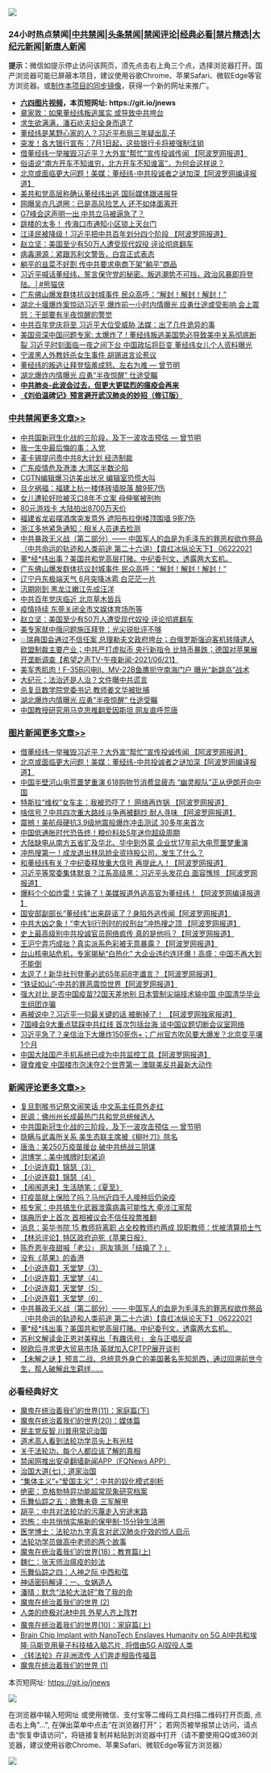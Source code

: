 ![](https://raw.githubusercontent.com/fqnews/bnews/master/64photo/fqnews-qr.jpg)

<div id="tt">
<h3>24小时热点禁闻|<a href="#%E4%B8%AD%E5%85%B1%E7%A6%81%E9%97%BB%E6%9B%B4%E5%A4%9A%E6%96%87%E7%AB%A0">中共禁闻</a>|<a href="#%E5%9B%BE%E7%89%87%E6%96%B0%E9%97%BB%E6%9B%B4%E5%A4%9A%E6%96%87%E7%AB%A0">头条禁闻</a>|<a href="#%E6%96%B0%E9%97%BB%E8%AF%84%E8%AE%BA%E6%9B%B4%E5%A4%9A%E6%96%87%E7%AB%A0">禁闻评论|<a href="#%E5%BF%85%E7%9C%8B%E7%BB%8F%E5%85%B8%E5%A5%BD%E6%96%87">经典必看|<a href="/video.md#%E7%A6%81%E7%89%87%E7%B2%BE%E9%80%89">禁片精选</a>|<a href="https://github.com/fqnews/djy/blob/master/gb/nf1351518.md#1">大纪元新闻</a>|<a href="https://github.com/fqnews/ntdtv/blob/master/gb/prog204.md#1">新唐人新闻</a></h3>
<div><b>提示：</b>微信如提示停止访问该网页，须先点击右上角三个点，选择浏览器打开。国产浏览器可能已屏蔽本项目，建议使用谷歌Chrome、苹果Safari、微软Edge等官方浏览器。或<a href="https://github.com/fqnews/bnews/blob/master/%E5%88%B6%E4%BD%9Cgit%E7%A6%81%E9%97%BB%E9%95%9C%E5%83%8F.md">制作本项目的同步镜像</a>，获得一个新的网址来推广。</div>
<ul>
<li><b><a href="http://d1.bdrive.tk/64.mp4" target="_blank">六四图片视频</a>，本页短网址: https://git.io/jnews</b></li>
<li><a href="/cbnews/20210622/1571606.md">章家敦：如果董经纬叛逃属实 或导致中共垮台</a></li>
<li><a href="/cnnews/20210622/1571589.md">求生欲满满，潘石屹夫妇全身而退了</a></li>
<li><a href="/cbnews/20210622/1571830.md">董经纬是某野心家的人？习近平布局三年疑出乱子</a></li>
<li><a href="/lifebaike/20210622/1571809.md">突发！各大银行宣布：7月1日起，这些银行卡将被强制注销</a></li>
<li><a href="/topimagenews/20210622/1571979.md">借董经纬一举摧毁习近平？大外宣“帮忙”宣传投诚传闻 【阿波罗网报道】</a></li>
<li><a href="/funmedia/20210622/1571647.md">俗语说“南方开车不知谁穷，北方开车不知谁富”，为何会这样说？</a></li>
<li><a href="/topimagenews/20210622/1571863.md">北京或面临更大问题！美媒：董经纬-中共投诚者之谜加深【阿波罗网编译报道】</a></li>
<li><a href="/cbnews/20210622/1571603.md">美共和党高层称确认董经纬出逃 国际媒体跟进报导</a></li>
<li><a href="/yule/20210622/1571693.md">网曝吴亦凡退圈：已是高风险艺人 还不如体面离开</a></li>
<li><a href="/cnnews/20210622/1571590.md">G7峰会这声明一出 中共立马被逼急了？</a></li>
<li><a href="/cbnews/20210622/1571600.md">跳楼的太多！ 传海口市通知小区锁上天台门</a></li>
<li><a href="/cnnews/20210622/1571812.md">江泽民被降级！习近平把中共百年划分四个阶段 【阿波罗网报道】</a></li>
<li><a href="/cbnews/20210622/1572007.md">赵立坚：美国至少有50万人遭受现代奴役 评论彻底翻车</a></li>
<li><a href="/cnnews/20210622/1571634.md">病毒溯源：紧跟苏利文警告，白宫正式表态</a></li>
<li><a href="/cnnews/20210622/1572011.md">躺平的韭菜不好割 传中共要求电商下架“躺平”商品</a></li>
<li><a href="/comments/20210622/1571487.md">习近平喊话董经纬，誓言保守党的秘密。叛逃潮势不可挡，政治风暴即将登陆。│#熊猫侠</a></li>
<li><a href="/cbnews/20210622/1572074.md">广东佛山爆发群体抗议封城事件 民众高呼：“解封！解封！解封！”</a></li>
<li><a href="/comments/20210622/1571528.md">湖北十堰爆炸案惊动习近平 爆炸前一小时内情曝光 应勇仕途或受影响 会上震怒：干部要有半夜惊醒的警觉</a></li>
<li><a href="/comments/20210622/1571887.md">中共百年党庆将至 习近平大位受威胁 法媒：出了几件诡异的事</a></li>
<li><a href="/bannedvideo/20210622/1571580.md">美国资深中国问题专家: 太爆炸了 ! 董经纬叛逃美国势必导致美中关系彻底断裂 习近平时刻面临一夜之间下台 中国政坛将巨变 董经纬女儿个人资料曝光</a></li>
<li><a href="/cnnews/20210622/1571766.md">宁波黑人外教奸杀女生事件 胡锡进言论惹议</a></li>
<li><a href="/comments/20210622/1571082.md">董经纬的叛逃让拜登恼羞成怒、左右为难 — 曾节明</a></li>
<li><a href="/cbnews/20210622/1571884.md">湖北爆炸内情曝光 应勇“半夜惊醒” 仕途受瞩</a></li>
<li><b><a href="/comments/20200211/1275071.md" target="_blank">中共肺炎-此波会过去，但更大更猛烈的瘟疫会再来</a></b></li>
<li><b><a href="/comments/20200207/1272816.md" target="_blank">《刘伯温碑记》预言避开武汉肺炎的妙招（修订版）</a></b></li>
</ul>
</div>

<div class="catlist">
<h3><a href="/cbnews/" target="_blank">中共禁闻</a><span><a href="/cbnews/" target="_blank" rel="nofollow">更多文章>></a></span></h3>
<ul>
<li><a href="/comments/20210622/1571945.md" target="_blank">中共国新冠生化战的三阶段，及下一波攻击预估 — 曾节明</a></li>
<li><a href="/cbnews/20210622/1572217.md" target="_blank">我一生中最后悔的事：入党</a></li>
<li><a href="/cbnews/20210622/1572170.md" target="_blank">麦卡锡提问责中共8大计划 经济制裁</a></li>
<li><a href="/cbnews/20210622/1572169.md" target="_blank">广东疫情危及港澳 大湾区半数沦陷</a></li>
<li><a href="/cbnews/20210622/1572147.md" target="_blank">CGTN编辑爆习访美出状况 编辑室恐慌大叫</a></li>
<li><a href="/cbnews/20210622/1572144.md" target="_blank">旦夕祸福：福建上杭一楼体砖墙脱落 酿9死7伤</a></li>
<li><a href="/cbnews/20210622/1572143.md" target="_blank">女儿遭轮奸险被灭口8年不立案 母伸冤被刑拘</a></li>
<li><a href="/cbnews/20210622/1572142.md" target="_blank">80元游戏卡 大陆拍出8700万天价</a></li>
<li><a href="/cbnews/20210622/1572141.md" target="_blank">福建省龙岩摆酒席突发意外 遮阳布拉倒楼顶围墙 9死7伤</a></li>
<li><a href="/cbnews/20210622/1572120.md" target="_blank">浙江多地紧急通知：相关人员速去检测</a></li>
<li><a href="/comments/20210622/1572080.md" target="_blank">中共暴政无义战（第二部分）—— 中国军人的血是为毛泽东的罪恶权欲作祭品（中共命运的轨迹和人类前途  第二十六讲）【袁红冰纵论天下】 06222021</a></li>
<li><a href="/comments/20210622/1572078.md" target="_blank">董*经*纬出事？美国共和党高层打赌。中纪委刊文，透露两大玄机。</a></li>
<li><a href="/cbnews/20210622/1572074.md" target="_blank">广东佛山爆发群体抗议封城事件 民众高呼：“解封！解封！解封！”</a></li>
<li><a href="/cbnews/20210622/1572060.md" target="_blank">辽宁丹东极端天气 6月突降冰雹 白茫茫一片</a></li>
<li><a href="/cbnews/20210622/1572059.md" target="_blank">汛期刚到 黑龙江嫩江先成汪洋</a></li>
<li><a href="/cbnews/20210622/1572050.md" target="_blank">中共百年党庆临近 北京草木皆兵</a></li>
<li><a href="/cbnews/20210622/1572033.md" target="_blank">疫情持续 东莞关闭全市文娱体育场所等</a></li>
<li><a href="/cbnews/20210622/1572007.md" target="_blank">赵立坚：美国至少有50万人遭受现代奴役 评论彻底翻车</a></li>
<li><a href="/cbnews/20210622/1572002.md" target="_blank">美专家就中俄问题施压拜登：光尖锐批评不够</a></li>
<li><a href="/comments/20210622/1571998.md" target="_blank">💥瑞典国会通过不信任案 总理勒夫文政府垮台；白俄罗斯强迫客机转降逮人 欧盟制裁主要产业；中共严打虚拟币 央行新指令 比特币暴跌；德国对苹果展开垄断调查【希望之声TV-午夜新闻-2021/06/21】</a></li>
<li><a href="/cbnews/20210622/1571980.md" target="_blank">美军秀肌肉！F-35B闪电Ⅱ、MV-22B鱼鹰扼守南海门户 曝光“新跳岛”战术</a></li>
<li><a href="/cbnews/20210622/1571910.md" target="_blank">大纪元：法治还是人治？文件曝中共谎言</a></li>
<li><a href="/cbnews/20210622/1571909.md" target="_blank">杀复旦数学院党委书记 教师姜文华被批捕</a></li>
<li><a href="/cbnews/20210622/1571884.md" target="_blank">湖北爆炸内情曝光 应勇“半夜惊醒” 仕途受瞩</a></li>
<li><a href="/cbnews/20210622/1571874.md" target="_blank">中国教授研究用马克思推翻爱因斯坦 网友直呼荒唐</a></li>

</ul>
</div>
<div class="catlist">
<h3><a href="/topimagenews/" target="_blank">图片新闻</a><span><a href="/topimagenews/" target="_blank" rel="nofollow">更多文章>></a></span></h3>
<ul>
<li><a href="/topimagenews/20210622/1571979.md" target="_blank">借董经纬一举摧毁习近平？大外宣“帮忙”宣传投诚传闻 【阿波罗网报道】</a></li>
<li><a href="/topimagenews/20210622/1571863.md" target="_blank">北京或面临更大问题！美媒：董经纬-中共投诚者之谜加深【阿波罗网编译报道】</a></li>
<li><a href="/topimagenews/20210621/1571349.md" target="_blank">中国半壁河山电荒噩梦重演 618购物节消费显疲态 “幽灵舰队”正从伊朗开向中国</a></li>
<li><a href="/topimagenews/20210621/1571238.md" target="_blank">特斯拉“维权”女车主：我被恐吓了！ 网络再炸锅 【阿波罗网报道】</a></li>
<li><a href="/topimagenews/20210621/1571162.md" target="_blank">啥信号？中共四次重大路线斗争再被翻炒 耐人寻味 【阿波罗网报道】</a></li>
<li><a href="/topimagenews/20210621/1571069.md" target="_blank">震撼！美航母硬抗3.9级地震般爆炸冲击测试 30多年来首次</a></li>
<li><a href="/topimagenews/20210621/1570856.md" target="_blank">中国低通胀时代恐告终！粮价料处5年迷你超级周期</a></li>
<li><a href="/topimagenews/20210620/1570841.md" target="_blank">大陆缺电从南方五省扩及华北、华中到外蒙 企业忧17年前大电荒噩梦重演</a></li>
<li><a href="/topimagenews/20210620/1570595.md" target="_blank">冲热搜第一！成龙退出林凤娇全资持股公司，发生了什么？</a></li>
<li><a href="/topimagenews/20210620/1570532.md" target="_blank">和董经纬有关？中纪委释放重大信号 再提此人！【阿波罗网报道】</a></li>
<li><a href="/topimagenews/20210619/1570003.md" target="_blank">习近平等常委集体默哀？江系高级黑：习近平头发花白 面容憔悴 【阿波罗网报道】</a></li>
<li><a href="/topimagenews/20210619/1569734.md" target="_blank">爆料个个如炸雷！实锤了！美媒报道外逃高官为董经纬！【阿波罗网编译报道 】</a></li>
<li><a href="/topimagenews/20210618/1569604.md" target="_blank">国安部副部长“董经纬”出来辟谣了？身陷外逃传闻【阿波罗网报道】</a></li>
<li><a href="/topimagenews/20210618/1569201.md" target="_blank">中共大凶之象！“李大钊行刑时的绞刑台”冲热搜之顶 【阿波罗网报道】</a></li>
<li><a href="/topimagenews/20210617/1568586.md" target="_blank">史上最高级别中共投诚官员网络疯传 真的是他吗？【阿波罗网报道】</a></li>
<li><a href="/topimagenews/20210617/1568585.md" target="_blank">王沪宁弄巧成拙？真实派系色彩被无意暴露？【阿波罗网报道】</a></li>
<li><a href="/topimagenews/20210616/1567991.md" target="_blank">台山核电站危机，专家揭秘“白热化” 大企业违约连环爆！高盛：中国不再大到不能倒</a></li>
<li><a href="/topimagenews/20210616/1567809.md" target="_blank">太逗了！新华社刊登董必武65年前8字谶言？【阿波罗网报道】</a></li>
<li><a href="/topimagenews/20210616/1567674.md" target="_blank">“铁证如山”-中共的罪恶震惊世界【阿波罗网报道】</a></li>
<li><a href="/topimagenews/20210615/1567286.md" target="_blank">强大对比 是否中国疫苗?2国天差地别 日本管制尖端技术输中国 中国清华毕业生组团诈骗</a></li>
<li><a href="/topimagenews/20210615/1567099.md" target="_blank">再被说中？习近平一句最关键的话 被删掉了！ 【阿波罗网独家报道】</a></li>
<li><a href="/topimagenews/20210614/1566582.md" target="_blank">7国峰会9大重点猛踩中共红线 首次包括台海 谈中国议题切断会议室网络</a></li>
<li><a href="/topimagenews/20210614/1566288.md" target="_blank">习近平急了？亲信治下大爆炸150死伤+；广州官方吹风要大爆发？北京变平壤1个月</a></li>
<li><a href="/topimagenews/20210614/1566204.md" target="_blank">中国大陆国产手机系统已成为中共监控工具【阿波罗网报道】</a></li>
<li><a href="/topimagenews/20210614/1566191.md" target="_blank">寝食难安 中国楼市泡沫夺2个世界第一 澳联美反共最新大动作</a></li>

</ul>
</div>
<div class="catlist">
<h3><a href="/comments/" target="_blank">新闻评论</a><span><a href="/comments/" target="_blank" rel="nofollow">更多文章>></a></span></h3>
<ul>
<li><a href="/comments/20210623/1572228.md" target="_blank">复旦割喉书记祭文闹笑话 中文系主任意外走红</a></li>
<li><a href="/comments/20210622/1572224.md" target="_blank">民调：佛州州长成最热门共和党总统候选人</a></li>
<li><a href="/comments/20210622/1571945.md" target="_blank">中共国新冠生化战的三阶段，及下一波攻击预估 — 曾节明</a></li>
<li><a href="/comments/20210622/1572211.md" target="_blank">隐瞒与武毒所关系 美生态联主席被《柳叶刀》除名</a></li>
<li><a href="/comments/20210622/1572204.md" target="_blank">唐浩：美250万疫苗援台 破中共统战三阴谋</a></li>
<li><a href="/comments/20210622/1572203.md" target="_blank">洪博学：美中摊牌时刻紧迫</a></li>
<li><a href="/comments/20210622/1572192.md" target="_blank">【小说连载】锦瑟（3）</a></li>
<li><a href="/comments/20210622/1572190.md" target="_blank">【小说连载】锦瑟（4）</a></li>
<li><a href="/comments/20210622/1572188.md" target="_blank">【闱闱道来】生活随笔：《夏至》</a></li>
<li><a href="/comments/20210622/1572177.md" target="_blank">打疫苗就上保险了吗？马州近四千人接种后仍染疫</a></li>
<li><a href="/comments/20210622/1572162.md" target="_blank">核专家：中共搞生化武器泄露病毒可能性大 牵涉江家帮</a></li>
<li><a href="/comments/20210622/1572161.md" target="_blank">瑞典历史上首次 首相被议会不信任投票推翻</a></li>
<li><a href="/comments/20210622/1572156.md" target="_blank">消息：英华书院 15 教师将离职 占全校教师约两成 现职教师：忧被清算损士气</a></li>
<li><a href="/comments/20210622/1572127.md" target="_blank">【林忌评论】特区政府迫死《苹果日报》</a></li>
<li><a href="/comments/20210622/1572093.md" target="_blank">陈乔恩半夜甜喊「老公」 网友猜测「结婚了？」</a></li>
<li><a href="/comments/20210622/1572086.md" target="_blank">没有《苹果》的香港</a></li>
<li><a href="/comments/20210622/1572085.md" target="_blank">【小说连载】天堂梦（3）</a></li>
<li><a href="/comments/20210622/1572084.md" target="_blank">【小说连载】天堂梦（4）</a></li>
<li><a href="/comments/20210622/1572083.md" target="_blank">【小说连载】天堂梦（5）</a></li>
<li><a href="/comments/20210622/1572082.md" target="_blank">【小说连载】天堂梦（6）</a></li>
<li><a href="/comments/20210622/1572080.md" target="_blank">中共暴政无义战（第二部分）—— 中国军人的血是为毛泽东的罪恶权欲作祭品（中共命运的轨迹和人类前途  第二十六讲）【袁红冰纵论天下】 06222021</a></li>
<li><a href="/comments/20210622/1572078.md" target="_blank">董*经*纬出事？美国共和党高层打赌。中纪委刊文，透露两大玄机。</a></li>
<li><a href="/comments/20210622/1572071.md" target="_blank">苏利文解读金正恩对美释出「有趣讯号」 金与正唱反调</a></li>
<li><a href="/comments/20210622/1572051.md" target="_blank">脱欧后寻求更大贸易市场 英就加入CPTPP展开谈判</a></li>
<li><a href="/comments/20210622/1572048.md" target="_blank">【未解之谜 】预言二战、总统意外身亡的美国著名先知凯西，通过回溯前世今生，帮人破解此生羁绊……</a></li>

</ul>
</div>

<div class="catlist">
<h3>必看经典好文</h3>
<ul>
<li><a href="/topimagenews/20180530/950691.md" target="_blank">魔鬼在统治着我们的世界(11)：家庭篇(下)</a></li>
<li><a href="/comments/20180725/976787.md" target="_blank">魔鬼在统治着我们的世界(20)：媒体篇</a></li>
<li><a href="/comments/20200621/1348236.md" target="_blank">民主党反智 川普用常识治国</a></li>
<li><a href="/comments/20200227/1284657.md" target="_blank">道术高人看到法轮功学员头上有光柱</a></li>
<li><a href="/topimagenews/20161125/619230.md" target="_blank">关于法轮功，每个人都应该了解的真相</a></li>
<li><a href="/comments/20200503/1322531.md" target="_blank">禁闻网推出安卓翻墙新闻APP（FQNews APP）</a></li>
<li><a href="/cbnews/20190424/913985.md" target="_blank">治国大道(七)：道家治国</a></li>
<li><a href="/comments/20201007/1409565.md" target="_blank">“集体主义”+“爱国主义”：中共的奴化模式剖析</a></li>
<li><a href="/comments/20200705/783265.md" target="_blank">绝密：克格勃特异功能超常现象研究档案</a></li>
<li><a href="/tculture/20170715/791820.md" target="_blank">乐舞仙踪之五：歌舞未竟 三军解甲</a></li>
<li><a href="/cbnews/20200720/1363328.md" target="_blank">胡平：中共对法轮功的污蔑走入穷途末路</a></li>
<li><a href="/baitai/20200711/1359005.md" target="_blank">恐怖：中共悄悄实施新的保甲制-15分钟生活圈</a></li>
<li><a href="/comments/20200820/1382989.md" target="_blank">医学博士：法轮功九字真言对武汉肺炎疗效的惊人启示</a></li>
<li><a href="/comments/20200629/1352533.md" target="_blank">法轮功学员做高中老师的两个故事</a></li>
<li><a href="/topimagenews/20180701/965109.md" target="_blank">魔鬼在统治着我们的世界(18)：教育篇(上)</a></li>
<li><a href="/comments/20200224/1282494.md" target="_blank">魏仁：张天师治瘟疫的妙法</a></li>
<li><a href="/tculture/20190101/791144.md" target="_blank">乐舞仙踪之四：人神之际 中西和弦</a></li>
<li><a href="/comments/20200609/1342224.md" target="_blank">神话密码解译：一、女娲造人</a></li>
<li><a href="/comments/20210312/1502968.md" target="_blank">潘晴：默念“法轮大法好”救了我的命</a></li>
<li><a href="/topimagenews/20180520/944940.md" target="_blank">魔鬼在统治着我们的世界 (2)</a></li>
<li><a href="/cbnews/20210119/1470579.md" target="_blank">人类的终极对决❗中共 外星人齐上阵❓❗</a></li>
<li><a href="/topimagenews/20180529/950153.md" target="_blank">魔鬼在统治着我们的世界(10)：家庭篇(上)</a></li>
<li><a href="/comments/20200901/1451956.md" target="_blank">Brain Chip Implant with NanoTech Enslaves Humanity on 5G AI中共和埃隆∙马斯克用量子科技植入脑芯片, 将借由5G AI奴役人类</a></li>
<li><a href="/comments/20210509/1542786.md" target="_blank">《转法轮》在非洲流传 人们奔走相告传福音</a></li>
<li><a href="/topimagenews/20180519/944624.md" target="_blank">魔鬼在统治着我们的世界 (1)</a></li>

</ul>
</div>

本页短网址: https://git.io/jnews

![](https://raw.githubusercontent.com/fqnews/bnews/master/64photo/fqnews-qr.jpg)

在浏览器中输入短网址 或使用微信、支付宝等二维码工具扫描二维码打开页面, 点击右上角"...", 在弹出菜单中点击“在浏览器打开”； 若网页被举报禁止访问，请点击“恢复申请访问”，将链接复制并粘贴到浏览器中打开（请不要使用QQ或360浏览器，建议使用谷歌Chrome、苹果Safari、微软Edge等官方浏览器）

![](https://raw.githubusercontent.com/fqnews/bnews/master/64photo/wx.jpg)